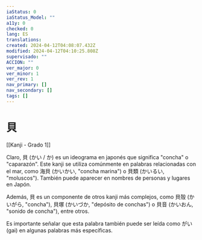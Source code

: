 ```yaml
---
iaStatus: 0
iaStatus_Model: ""
a11y: 0
checked: 0
lang: ES
translations: 
created: 2024-04-12T04:08:07.432Z
modified: 2024-04-12T04:10:25.808Z
supervisado: ""
ACCION: ""
ver_major: 0
ver_minor: 1
ver_rev: 1
nav_primary: []
nav_secondary: []
tags: []
---
```

# 貝

[[Kanji - Grado 1]]

Claro, 貝 (かい / か) es un ideograma en japonés que significa "concha" o "caparazón". Este kanji se utiliza comúnmente en palabras relacionadas con el mar, como 海貝 (かいかい, "concha marina") o 貝類 (かいるい, "moluscos"). También puede aparecer en nombres de personas y lugares en Japón. 

Además, 貝 es un componente de otros kanji más complejos, como 貝殻 (かいがら, "concha"), 貝塚 (かいづか, "depósito de conchas") o 貝音 (かいおん, "sonido de concha"), entre otros.

Es importante señalar que esta palabra también puede ser leída como がい (gai) en algunas palabras más específicas.
